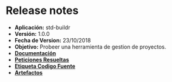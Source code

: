 # Release notes

* **Aplicación:** std-buildr
* **Versión:** 1.0.0
* **Fecha de Version:** 23/10/2018
* **Objetivo:** Probeer una herramienta de gestion de proyectos.
* **[Documentación](./doc/index.md)**
* **[Peticiones Resueltas](https://redmine-dieccs.cloudint.afip.gob.ar/versions/84)**
* **[Etiqueta Codigo Fuente](https://gitlab.cloudint.afip.gob.ar/std/std-buildr/tags/v1.0.0)**
* **[Artefactos](https://nexus.cloudint.afip.gob.ar/nexus/service/rest/repository/browse/std-raw/std/std-buildr/1.0.0/)**

